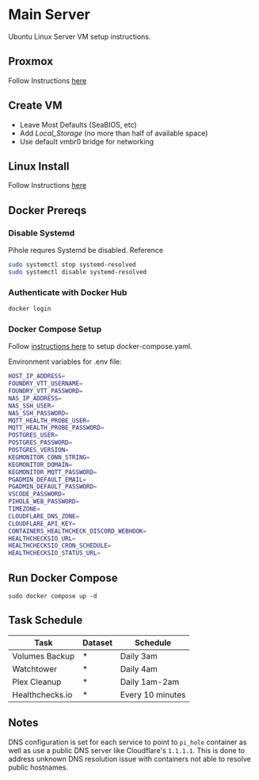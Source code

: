 # Main Server

Ubuntu Linux Server VM setup instructions.

## Proxmox

Follow Instructions [here](/proxmox_setup.md)

## Create VM

* Leave Most Defaults (SeaBIOS, etc)
* Add *Local_Storage* (no more than half of available space)
* Use default vmbr0 bridge for networking

## Linux Install

Follow Instructions [here](/linux_setup.md)

## Docker Prereqs

### Disable Systemd

Pihole requres Systemd be disabled. Reference

```bash
sudo systemctl stop systemd-resolved
sudo systemctl disable systemd-resolved
```

### Authenticate with Docker Hub

```bash
docker login
```

### Docker Compose Setup

Follow [instructions here](/docker_compose.md) to setup docker-compose.yaml.

Environment variables for .env file:

```bash
HOST_IP_ADDRESS=
FOUNDRY_VTT_USERNAME=
FOUNDRY_VTT_PASSWORD=
NAS_IP_ADDRESS=
NAS_SSH_USER=
NAS_SSH_PASSWORD=
MQTT_HEALTH_PROBE_USER=
MQTT_HEALTH_PROBE_PASSWORD=
POSTGRES_USER=
POSTGRES_PASSWORD=
POSTGRES_VERSION=
KEGMONITOR_CONN_STRING=
KEGMONITOR_DOMAIN=
KEGMONITOR_MQTT_PASSWORD=
PGADMIN_DEFAULT_EMAIL=
PGADMIN_DEFAULT_PASSWORD=
VSCODE_PASSWORD=
PIHOLE_WEB_PASSWORD=
TIMEZONE=
CLOUDFLARE_DNS_ZONE=
CLOUDFLARE_API_KEY=
CONTAINERS_HEALTHCHECK_DISCORD_WEBHOOK=
HEALTHCHECKSIO_URL=
HEALTHCHECKSIO_CRON_SCHEDULE=
HEALTHCHECKSIO_STATUS_URL=
```

## Run Docker Compose

`
sudo docker compose up -d
`

## Task Schedule

| Task       | Dataset    | Schedule   |
|------------|------------|------------|
| Volumes Backup | * | Daily 3am |
| Watchtower | * | Daily 4am |
| Plex Cleanup | * | Daily 1am-2am |
| Healthchecks.io | * | Every 10 minutes |

## Notes

DNS configuration is set for each service to point to `pi_hole` container as well as use a public DNS server like Cloudflare's `1.1.1.1`. This is done to address unknown DNS resolution issue with containers not able to resolve public hostnames.